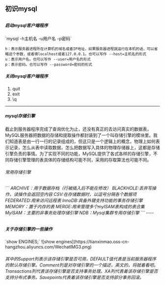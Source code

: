 <h2>初识mysql<h2>

<h5>启动mysql客户端程序</h5>
`mysql -h主机名  -u用户名 -p密码`


```
h：表示服务器进程所在计算机的域名或者IP地址，如果服务器进程就运行在本机的话，可以省略这个参数，或者填localhost或者127.0.0.1。也可以写作 --host=主机名的形式
u：表示用户名。也可以写作 --user=用户名的形式
p：表示密码。也可以写作 --password=密码的形式
```

<h5>关闭mysql客户端程序</h5>

<ol>
<li>quit</li>
<li>exit</li>
<li>\q</li>
</ol>

------------

<h5>mysql存储引擎</h5>
截止到服务器程序完成了查询优化为止，还没有真正的去访问真实的数据表，MySQL服务器把数据的存储和提取操作都封装到了一个叫存储引擎的模块里。我们知道表是由一行一行的记录组成的，但这只是一个逻辑上的概念，物理上如何表示记录，怎么从表中读取数据，怎么把数据写入具体的物理存储器上，这都是存储引擎负责的事情。为了实现不同的功能，MySQL提供了各式各样的存储引擎，不同存储引擎管理的表具体的存储结构可能不同，采用的存取算法也可能不同。


<h6>常用存储引擎<h6>
```
ARCHIVE：用于数据存档（行被插入后不能在修改）
BLACKHOLE:丢弃写操作，读操作会返回空内容
CSV:在存储数据时，以逗号分隔各个数据项
FEDERATED:用来访问远程表
InnoDB:具备外键支持功能的事务存储引擎
MEMORY：置于内存的表
MERGE:用来管理多个myISAM表构成的表合集
MyISAM：主要的非事务处理存储引擎
NDB：Mysql集群专用存储引擎
```
----
<h5>关于存储引擎的一些操作</h5>
`show ENGINES;`
![show engines](https://tianxinmao.oss-cn-hangzhou.aliyuncs.com/WechatIMG3.png)


<h6>其中的Support列表示该存储引擎是否可用，DEFAULT值代表是当前服务器程序的默认存储引擎。Comment列是对存储引擎的一个描述，英文的，将就着看吧。Transactions列代表该存储引擎是否支持事务处理。XA列代表着该存储引擎是否支持分布式事务。Savepoints代表着该存储引擎是否支持部分事务回滚。</h6>
